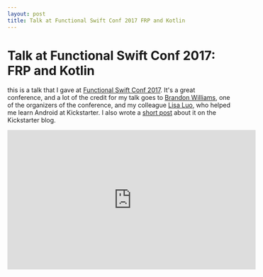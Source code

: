 ```yaml
---
layout: post
title: Talk at Functional Swift Conf 2017 FRP and Kotlin
---
```

Talk at Functional Swift Conf 2017: FRP and Kotlin
=====
this is a talk that I gave at [Functional Swift Conf 2017][1].  It's a great conference, and a lot of the credit for my talk goes to [Brandon Williams][2], one of the organizers of the conference, and my colleague [Lisa Luo][3], who helped me learn Android at Kickstarter.  I also wrote a [short post][4] about it on the Kickstarter blog.

<iframe width="560" height="315" src="https://www.youtube.com/embed/x5A3HiFvkS8" frameborder="0" allow="autoplay; encrypted-media" allowfullscreen></iframe>

[1]: http://www.funswiftconf.com/
[2]: https://twitter.com/mbrandonw
[3]: https://twitter.com/luoser
[4]: https://kickstarter.engineering/mvvm-and-kotlin-617ed4dbea7